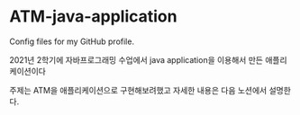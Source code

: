 # ATM-java-application
Config files for my GitHub profile.

2021년 2학기에 자바프로그래밍 수업에서 java application을 이용해서 만든 애플리케이션이다

주제는 ATM을 애플리케이션으로 구현해보려했고 자세한 내용은 다음 노션에서 설명한다.
